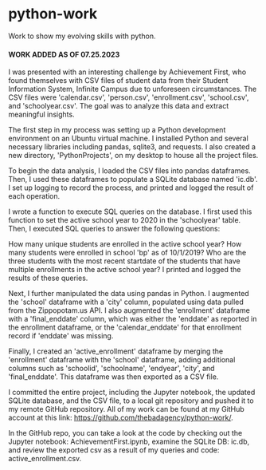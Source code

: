 # python-work
Work to show my evolving skills with python.

#### WORK ADDED AS OF 07.25.2023 #####
I was presented with an interesting challenge by Achievement First, who found themselves with CSV files of student data from their Student Information System, Infinite Campus due to unforeseen circumstances. The CSV files were 'calendar.csv', 'person.csv', 'enrollment.csv', 'school.csv', and 'schoolyear.csv'. The goal was to analyze this data and extract meaningful insights.

The first step in my process was setting up a Python development environment on an Ubuntu virtual machine. I installed Python and several necessary libraries including pandas, sqlite3, and requests. I also created a new directory, 'PythonProjects', on my desktop to house all the project files.

To begin the data analysis, I loaded the CSV files into pandas dataframes. Then, I used these dataframes to populate a SQLite database named 'ic.db'. I set up logging to record the process, and printed and logged the result of each operation.

I wrote a function to execute SQL queries on the database. I first used this function to set the active school year to 2020 in the 'schoolyear' table. Then, I executed SQL queries to answer the following questions:

How many unique students are enrolled in the active school year?
How many students were enrolled in school 'bp' as of 10/1/2019?
Who are the three students with the most recent startdate of the students that have multiple enrollments in the active school year?
I printed and logged the results of these queries.

Next, I further manipulated the data using pandas in Python. I augmented the 'school' dataframe with a 'city' column, populated using data pulled from the Zippopotam.us API. I also augmented the 'enrollment' dataframe with a 'final_enddate' column, which was either the 'enddate' as reported in the enrollment dataframe, or the 'calendar_enddate' for that enrollment record if 'enddate' was missing.

Finally, I created an 'active_enrollment' dataframe by merging the 'enrollment' dataframe with the 'school' dataframe, adding additional columns such as 'schoolid', 'schoolname', 'endyear', 'city', and 'final_enddate'. This dataframe was then exported as a CSV file.

I committed the entire project, including the Jupyter notebook, the updated SQLite database, and the CSV file, to a local git repository and pushed it to my remote GitHub repository. All of my work can be found at my GitHub account at this link: https://github.com/thebadagency/python-work/.

In the GitHub repo, you can take a look at the code by checking out the Jupyter notebook: AchievementFirst.ipynb, examine the SQLite DB: ic.db, and review the exported csv as a result of my queries and code: active_enrollment.csv.
